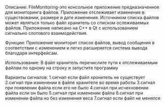 Описание:
FileMonitoring-это консольное приложение предназначенное для мониторинга файлов.
Приложение отслеживает изменения в: существовании, размере и дате изменения.
Источником списка файлов может являться только файл хранитель со списком ослеживаемых файлов.
Приложение написано на C++ в Qt с использованием сигнально слотового взаимодействия.

Функции:
Приложение мониторит список файлов, вывод сообщения в соответствии с изменением
и легко расширяется система вывода благодаря интерфейсам.

Использование:
В файл хранитель перечислите пути к отслеживаемым файлам по одному на строку и запустите программу

Варианты сигналов:
1.сигнал если файл хронитель не существует
2.сигнал при изменении в файле хранителе во время работы
3.сигнал при появлении файла если его не было
4.сигнал при исчехновении файла если он было
5.сигнал при изменении файла
6.сигнал при изменении файла но без изменения веса
7.сигнал если файл не менялся